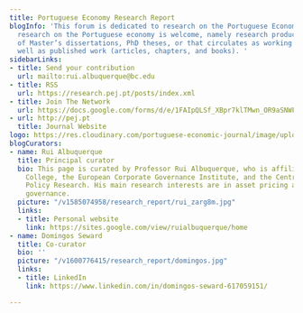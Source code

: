 ```yaml
---
title: Portuguese Economy Research Report
blogInfo: 'This forum is dedicated to research on the Portuguese Economy. All scientific
  research on the Portuguese economy is welcome, namely research produced in the context
  of Master’s dissertations, PhD theses, or that circulates as working papers, as
  well as published work (articles, chapters, and books). '
sidebarLinks:
- title: Send your contribution
  url: mailto:rui.albuquerque@bc.edu
- title: RSS
  url: https://research.pej.pt/posts/index.xml
- title: Join The Network
  url: https://docs.google.com/forms/d/e/1FAIpQLSf_XBpr7klTMwn_OR9aSNWFfmP9m663cqitoLqXwTidfNY9jQ/viewform
- url: http://pej.pt
  title: Journal Website
logo: https://res.cloudinary.com/portuguese-economic-journal/image/upload/v1585913410/research_report/perr_logo_j8egle.svg
blogCurators:
- name: Rui Albuquerque
  title: Principal curator
  bio: This page is curated by Professor Rui Albuquerque, who is affiliated with Boston
    College, the European Corporate Governance Institute, and the Centre for Economic
    Policy Research. His main research interests are in asset pricing and corporate
    governance.
  picture: "/v1585074958/research_report/rui_zarg8m.jpg"
  links:
  - title: Personal website
    link: https://sites.google.com/view/ruialbuquerque/home
- name: Domingos Seward
  title: Co-curator
  bio: ''
  picture: "/v1600776415/research_report/domingos.jpg"
  links:
  - title: LinkedIn
    link: https://www.linkedin.com/in/domingos-seward-617059151/

---
```

